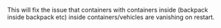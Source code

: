 This will fix the issue that containers with containers inside (backpack inside backpack etc) inside containers/vehicles are vanishing on restart.
